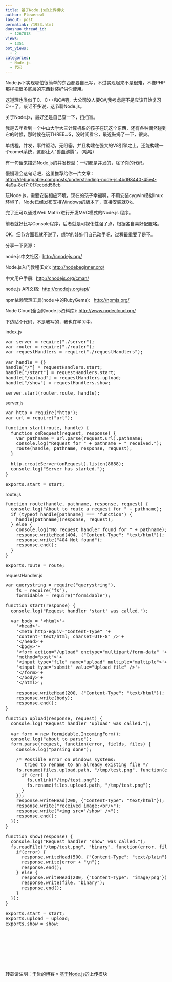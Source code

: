 ```yaml
---
title: 基于Node.js的上传模块
author: Flowerowl
layout: post
permalink: /1953.html
duoshuo_thread_id:
  - 1267018
views:
  - 1351
bot_views:
  - 2
categories:
  - Node.js
  - 代码
---
```

Node.js下实现哪怕很简单的东西都要自己写，不过实现起来不是很难，不像PHP那样把很多底层的东西封装好供你使用。

这道理也类似于C、C++和C#吧，大公司没人要C#,我考虑是不是应该开始复习C++了，废话不多说，这节聊Node.js。

关于Node.js，最好还是自己查一下，扫扫盲。

我是去年看到一个中山大学大三计算机系的孩子在玩这个东西，还有各种偶然碰到它的时候，那时候在玩THREE.JS，没时间看它，最近鼓捣了一下，很爽。

单线程，并发，事件驱动，无阻塞，并且构建在强大的V8引擎之上，还能构建一个comet系统，这都让人"兽血沸腾"。（哈哈）

有一句话来描述Node.js的并发模型：一切都是并发的，除了你的代码。

慢慢理会这句话吧，这里推荐给你一片文章：<span style="color: #ff4040;"><a href="http://debuggable.com/posts/understanding-node-js:4bd98440-45e4-4a9a-8ef7-0f7ecbdd56cb" target="_blank"><span style="color: #ff4040;">http://debuggable.com/posts/understanding-node-js:4bd98440-45e4-4a9a-8ef7-0f7ecbdd56cb</span></a></span>

玩Node.js，需要安装相应环境，现在的孩子幸福啊，不用安装cygwin模拟linux环境了，Node已经发布支持Windows的版本了，直接安装就Ok。

完了还可以通过Web Matrix进行开发MVC模式的Node.js 程序。

前者就好比写Console程序，后者就是可视化性强了点，根据各自喜好配置咯。

OK，细节方面我就不说了，想学的娃娃们自己动手吧，过程最重要了是不。

分享一下资源：

node.js中文社区:  http://cnodejs.org/

Node.js入门教程(E文): http://nodebeginner.org/

中文用户手册:  http://cnodejs.org/cman/

node.js API文档:  http://cnodejs.org/api/

npm依赖管理工具(node 中的RubyGems):   http://npmjs.org/

Node Cloud(全面的node.js资料库): http://www.nodecloud.org/

下边贴个代码，不是我写的，我也在学习中。

index.js

<pre class="brush:js">var server = require("./server");
var router = require("./router");
var requestHandlers = require("./requestHandlers");

var handle = {}
handle["/"] = requestHandlers.start;
handle["/start"] = requestHandlers.start;
handle["/upload"] = requestHandlers.upload;
handle["/show"] = requestHandlers.show;

server.start(router.route, handle);</pre>

server.js

<pre class="brush:js">var http = require("http");
var url = require("url");

function start(route, handle) {
  function onRequest(request, response) {
    var pathname = url.parse(request.url).pathname;
    console.log("Request for " + pathname + " received.");
    route(handle, pathname, response, request);
  }

  http.createServer(onRequest).listen(8888);
  console.log("Server has started.");
}

exports.start = start;</pre>

route.js

<pre class="brush:js">function route(handle, pathname, response, request) {
  console.log("About to route a request for " + pathname);
  if (typeof handle[pathname] === 'function') {
    handle[pathname](response, request);
  } else {
    console.log("No request handler found for " + pathname);
    response.writeHead(404, {"Content-Type": "text/html"});
    response.write("404 Not found");
    response.end();
  }
}

exports.route = route;</pre>

requestHandler.js

<pre class="brush:js">var querystring = require("querystring"),
    fs = require("fs"),
    formidable = require("formidable");

function start(response) {
  console.log("Request handler 'start' was called.");

  var body = '&lt;html&gt;'+
    '&lt;head&gt;'+
    '&lt;meta http-equiv="Content-Type" '+
    'content="text/html; charset=UTF-8" /&gt;'+
    '&lt;/head&gt;'+
    '&lt;body&gt;'+
    '&lt;form action="/upload" enctype="multipart/form-data" '+
    'method="post"&gt;'+
    '&lt;input type="file" name="upload" multiple="multiple"&gt;'+
    '&lt;input type="submit" value="Upload file" /&gt;'+
    '&lt;/form&gt;'+
    '&lt;/body&gt;'+
    '&lt;/html&gt;';

    response.writeHead(200, {"Content-Type": "text/html"});
    response.write(body);
    response.end();
}

function upload(response, request) {
  console.log("Request handler 'upload' was called.");

  var form = new formidable.IncomingForm();
  console.log("about to parse");
  form.parse(request, function(error, fields, files) {
    console.log("parsing done");

    /* Possible error on Windows systems:
       tried to rename to an already existing file */
    fs.rename(files.upload.path, "/tmp/test.png", function(err) {
      if (err) {
        fs.unlink("/tmp/test.png");
        fs.rename(files.upload.path, "/tmp/test.png");
      }
    });
    response.writeHead(200, {"Content-Type": "text/html"});
    response.write("received image:&lt;br/&gt;");
    response.write("&lt;img src='/show' /&gt;");
    response.end();
  });
}

function show(response) {
  console.log("Request handler 'show' was called.");
  fs.readFile("/tmp/test.png", "binary", function(error, file) {
    if(error) {
      response.writeHead(500, {"Content-Type": "text/plain"});
      response.write(error + "\n");
      response.end();
    } else {
      response.writeHead(200, {"Content-Type": "image/png"});
      response.write(file, "binary");
      response.end();
    }
  });
}

exports.start = start;
exports.upload = upload;
exports.show = show;</pre>

&nbsp;

&nbsp;

&nbsp;

&nbsp;

转载请注明：[于哲的博客][1] &raquo; [基于Node.js的上传模块][2]

 [1]: http://lazynight.me
 [2]: http://lazynight.me/1953.html